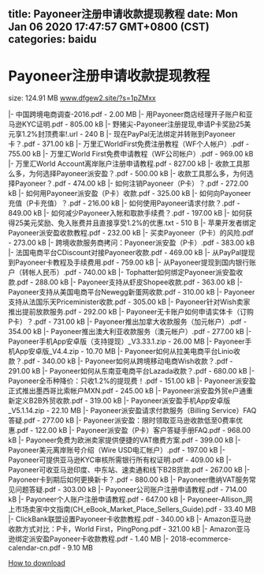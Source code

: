 
title: Payoneer注册申请收款提现教程
date: Mon Jan 06 2020 17:47:57 GMT+0800 (CST)    
categories: baidu
---

# Payoneer注册申请收款提现教程
size: 124.91 MB
 www.dfgew2.site/?s=1pZMxx
 
|- 中国跨境电商调查-2016.pdf - 2.00 MB
|- 用Payoneer商店经理开子账户和亚马逊KYC证明.pdf - 805.00 kB
|- 野猪尖-Payoneer注册提现,申请P卡奖励25美元享1.2%封顶费率!.url - 240 B
|- 现在PayPal无法绑定并转账到Payoneer卡？.pdf - 371.00 kB
|- 万里汇WorldFirst免费注册教程（WF个人帐户）.pdf - 755.00 kB
|- 万里汇World First免费申请教程（WF公司帐户）.pdf - 969.00 kB
|- 万里汇World Account离岸账户注册申请教程.pdf - 827.00 kB
|- 收款工具那么多，为何选择Payoneer派安盈？.pdf - 500.00 kB
|- 收款工具那么多，为何选择Payoneer？.pdf - 474.00 kB
|- 如何注销Payoneer（P卡）？.pdf - 272.00 kB
|- 如何用Payoneer派安盈（P卡）收款.pdf - 325.00 kB
|- 如何向Payoneer充值（P卡充值）？.pdf - 216.00 kB
|- 如何使用Payoneer请求付款？.pdf - 849.00 kB
|- 如何减少Payoneer入帐和取款手续费？.pdf - 197.00 kB
|- 如何获得25美元奖励、免入账费并且直接享受1.2%的优惠.txt - 510 B
|- 苹果开发者绑定Payoneer派安盈收款教程.pdf - 232.00 kB
|- 买卖Payoneer（P卡）的风险.pdf - 273.00 kB
|- 跨境收款服务商拷问：Payoneer派安盈（P卡）.pdf - 383.00 kB
|- 法国电商平台CDiscount对接Payoneer收款.pdf - 469.00 kB
|- 从PayPal提现到Payoneer卡教程及手续费用.pdf - 759.00 kB
|- 从Payoneer提现到国内银行账户（转帐人民币）.pdf - 740.00 kB
|- Tophatter如何绑定Payoneer派安盈收款.pdf - 288.00 kB
|- Payoneer支持从虾皮Shopee收款.pdf - 363.00 kB
|- Payoneer支持从美国电商平台Newegg新蛋网收款.pdf - 310.00 kB
|- Payoneer支持从法国乐天Priceminister收款.pdf - 305.00 kB
|- Payoneer针对Wish卖家推出提前放款服务.pdf - 292.00 kB
|- Payoneer无卡账户如何申请实体卡（订购P卡）？.pdf - 731.00 kB
|- Payoneer推出加拿大收款服务（加元帐户）.pdf - 354.00 kB
|- Payoneer推出澳大利亚收款服务（澳元帐户）.pdf - 277.00 kB
|- Payoneer手机App安卓版（支持提现）_V3.33.1.zip - 26.00 MB
|- Payoneer手机App安卓版_V4.4.zip - 10.70 MB
|- Payoneer如何从拉美电商平台Linio收款？.pdf - 340.00 kB
|- Payoneer如何从跨境移动电商Wish收款？.pdf - 291.00 kB
|- Payoneer如何从东南亚电商平台Lazada收款？.pdf - 680.00 kB
|- Payoneer全币种降价：只收1.2%的提现费！.pdf - 151.00 kB
|- Payoneer派安盈正式推出墨西哥比索帐户MXN.pdf - 245.00 kB
|- Payoneer派安盈外贸e户通重新定义B2B外贸收款.pdf - 319.00 kB
|- Payoneer派安盈手机App安卓版_V5.1.14.zip - 22.10 MB
|- Payoneer派安盈请求付款服务（Billing Service）FAQ答疑.pdf - 277.00 kB
|- Payoneer派安盈：限时领取亚马逊收款低至0费率优惠.pdf - 122.00 kB
|- Payoneer派安盈（P卡）客户答疑手册FAQ.pdf - 968.00 kB
|- Payoneer免费为欧洲卖家提供便捷的VAT缴费方案.pdf - 399.00 kB
|- Payoneer美元离岸账号介绍（Wire USD电汇帐户）.pdf - 197.00 kB
|- Payoneer可提供亚马逊KYC审核所需银行所有权证明.pdf - 409.00 kB
|- Payoneer可收亚马逊印度、中东站、速卖通和线下B2B货款.pdf - 267.00 kB
|- Payoneer卡到期后如何更换新卡？.pdf - 880.00 kB
|- Payoneer缴纳VAT服务常见问题答疑.pdf - 303.00 kB
|- Payoneer公司账户注册申请教程.pdf - 714.00 kB
|- Payoneer个人账户注册申请教程.pdf - 647.00 kB
|- Payoneer-Allison_网上市场卖家中文指南(CH_eBook_Market_Place_Sellers_Guide).pdf - 33.40 MB
|- ClickBank联盟设置Payoneer卡收款教程.pdf - 340.00 kB
|- Amazon亚马逊收款方式对比：P卡，World First，PingPong.pdf - 321.00 kB
|- Amazon亚马逊绑定派安盈Payoneer卡收款教程.pdf - 1.40 MB
|- 2018-ecommerce-calendar-cn.pdf - 9.10 MB

[How to download](https://bpcam.bemobtrk.com/go/2ceec3aa-1ca2-46d6-b9ff-aaa5c184517c?jno=4057)